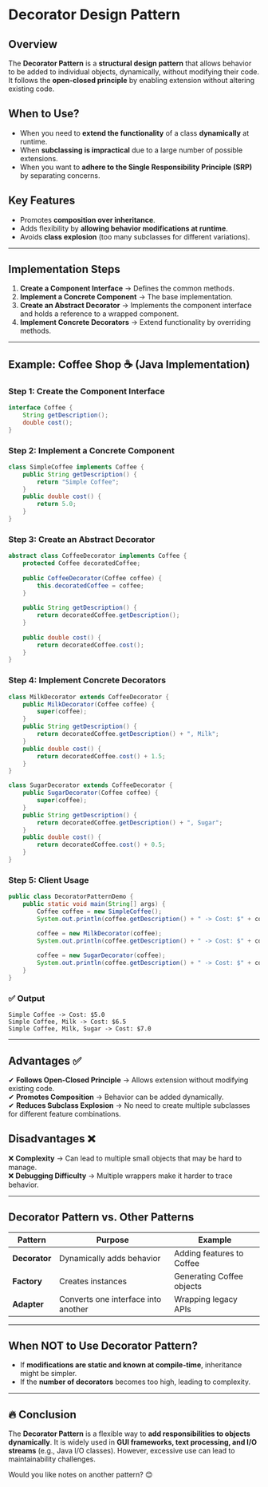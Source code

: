 # Decorator Design Pattern

## Overview
The **Decorator Pattern** is a **structural design pattern** that allows behavior to be added to individual objects, dynamically, without modifying their code. It follows the **open-closed principle** by enabling extension without altering existing code.

## When to Use?
- When you need to **extend the functionality** of a class **dynamically** at runtime.
- When **subclassing is impractical** due to a large number of possible extensions.
- When you want to **adhere to the Single Responsibility Principle (SRP)** by separating concerns.

## Key Features
- Promotes **composition over inheritance**.
- Adds flexibility by **allowing behavior modifications at runtime**.
- Avoids **class explosion** (too many subclasses for different variations).

---

## Implementation Steps
1. **Create a Component Interface** → Defines the common methods.
2. **Implement a Concrete Component** → The base implementation.
3. **Create an Abstract Decorator** → Implements the component interface and holds a reference to a wrapped component.
4. **Implement Concrete Decorators** → Extend functionality by overriding methods.

---

## Example: Coffee Shop ☕ (Java Implementation)

### Step 1: Create the Component Interface
```java
interface Coffee {
    String getDescription();
    double cost();
}
```

### Step 2: Implement a Concrete Component
```java
class SimpleCoffee implements Coffee {
    public String getDescription() {
        return "Simple Coffee";
    }
    public double cost() {
        return 5.0;
    }
}
```

### Step 3: Create an Abstract Decorator
```java
abstract class CoffeeDecorator implements Coffee {
    protected Coffee decoratedCoffee;
    
    public CoffeeDecorator(Coffee coffee) {
        this.decoratedCoffee = coffee;
    }
    
    public String getDescription() {
        return decoratedCoffee.getDescription();
    }
    
    public double cost() {
        return decoratedCoffee.cost();
    }
}
```

### Step 4: Implement Concrete Decorators
```java
class MilkDecorator extends CoffeeDecorator {
    public MilkDecorator(Coffee coffee) {
        super(coffee);
    }
    public String getDescription() {
        return decoratedCoffee.getDescription() + ", Milk";
    }
    public double cost() {
        return decoratedCoffee.cost() + 1.5;
    }
}

class SugarDecorator extends CoffeeDecorator {
    public SugarDecorator(Coffee coffee) {
        super(coffee);
    }
    public String getDescription() {
        return decoratedCoffee.getDescription() + ", Sugar";
    }
    public double cost() {
        return decoratedCoffee.cost() + 0.5;
    }
}
```

### Step 5: Client Usage
```java
public class DecoratorPatternDemo {
    public static void main(String[] args) {
        Coffee coffee = new SimpleCoffee();
        System.out.println(coffee.getDescription() + " -> Cost: $" + coffee.cost());

        coffee = new MilkDecorator(coffee);
        System.out.println(coffee.getDescription() + " -> Cost: $" + coffee.cost());
        
        coffee = new SugarDecorator(coffee);
        System.out.println(coffee.getDescription() + " -> Cost: $" + coffee.cost());
    }
}
```

### ✅ Output
```
Simple Coffee -> Cost: $5.0
Simple Coffee, Milk -> Cost: $6.5
Simple Coffee, Milk, Sugar -> Cost: $7.0
```

---

## Advantages ✅
✔ **Follows Open-Closed Principle** → Allows extension without modifying existing code.  
✔ **Promotes Composition** → Behavior can be added dynamically.  
✔ **Reduces Subclass Explosion** → No need to create multiple subclasses for different feature combinations.  

## Disadvantages ❌
❌ **Complexity** → Can lead to multiple small objects that may be hard to manage.  
❌ **Debugging Difficulty** → Multiple wrappers make it harder to trace behavior.  

---

## Decorator Pattern vs. Other Patterns
| Pattern        | Purpose | Example |
|---------------|---------|---------|
| **Decorator** | Dynamically adds behavior | Adding features to Coffee |
| **Factory** | Creates instances | Generating Coffee objects |
| **Adapter** | Converts one interface into another | Wrapping legacy APIs |

---

## When NOT to Use Decorator Pattern?
- If **modifications are static and known at compile-time**, inheritance might be simpler.
- If the **number of decorators** becomes too high, leading to complexity.

---

## 🔥 Conclusion
The **Decorator Pattern** is a flexible way to **add responsibilities to objects dynamically**. It is widely used in **GUI frameworks, text processing, and I/O streams** (e.g., Java I/O classes). However, excessive use can lead to maintainability challenges.

Would you like notes on another pattern? 😊
